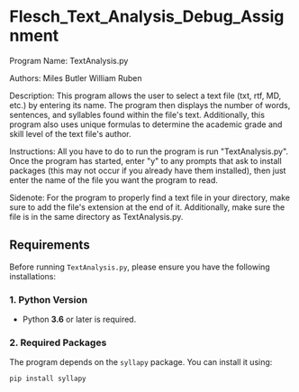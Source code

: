 # Flesch_Text_Analysis_Debug_Assignment

Program Name: TextAnalysis.py

Authors:
    Miles Butler
    William Ruben

Description:
    This program allows the user to select a text file (txt, rtf, MD, etc.) by entering its name. The program then 
    displays the number of words, sentences, and syllables found within the file's text. Additionally, this program 
    also uses unique formulas to determine the academic grade and skill level of the text file's author.

Instructions:
    All you have to do to run the program is run "TextAnalysis.py". Once the program has started, enter "y" to any 
    prompts that ask to install packages (this may not occur if you already have them installed), then just 
    enter the name of the file you want the program to read.
    
Sidenote:
    For the program to properly find a text file in your directory, make sure to add the file's extension at the end 
    of it. Additionally, make sure the file is in the same directory as TextAnalysis.py.


## Requirements

Before running `TextAnalysis.py`, please ensure you have the following installations:

### **1. Python Version**
- Python **3.6** or later is required.

### **2. Required Packages**
The program depends on the `syllapy` package. You can install it using:

```sh
pip install syllapy